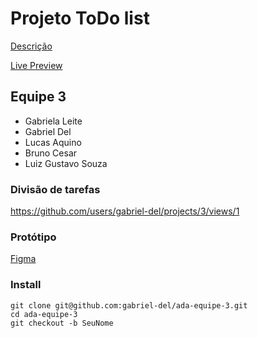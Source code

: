 # Projeto ToDo list

[Descrição](https://github.com/ivirson/logica-programacao-1003/blob/master/projeto.md)

[Live Preview](https://gabriel-del.github.io/ada-equipe-3)

## Equipe 3
- Gabriela Leite
- Gabriel Del
- Lucas Aquino
- Bruno Cesar
- Luiz Gustavo Souza


### Divisão de tarefas
https://github.com/users/gabriel-del/projects/3/views/1
### Protótipo
[Figma](https://www.figma.com/file/bMtW8x5tweYVZSd4nVx5Xj/taskflow?type=design&node-id=0%3A1&mode=design&t=mWu9hk640fyDrraa-1)


### Install
```
git clone git@github.com:gabriel-del/ada-equipe-3.git
cd ada-equipe-3
git checkout -b SeuNome
```